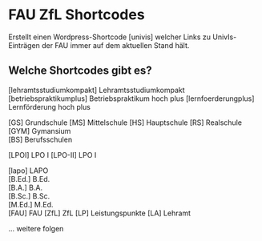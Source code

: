 # FAU ZfL Shortcodes
Erstellt einen Wordpress-Shortcode [univis] welcher Links zu UnivIs-Einträgen der FAU immer auf dem aktuellen Stand hält.

## Welche Shortcodes gibt es?

[lehramtsstudiumkompakt]	Lehramtsstudiumkompakt	
[betriebspraktikumplus]		Betriebspraktikum hoch plus	
[lernfoerderungplus]		Lernförderung hoch plus

[GS]		Grundschule
[MS]		Mittelschule
[HS]		Hauptschule
[RS]		Realschule	
[GYM]		Gymansium	
[BS]		Berufsschulen

[LPOI]		LPO I
[LPO-II]	LPO I

[lapo]	LAPO	
[B.Ed.]	B.Ed.	
[B.A.]	B.A.	
[B.Sc.]	B.Sc.	
[M.Ed.]	M.Ed.	
[FAU]	FAU	
[ZfL]	ZfL	
[LP]	Leistungspunkte	
[LA]	Lehramt

... weitere folgen


